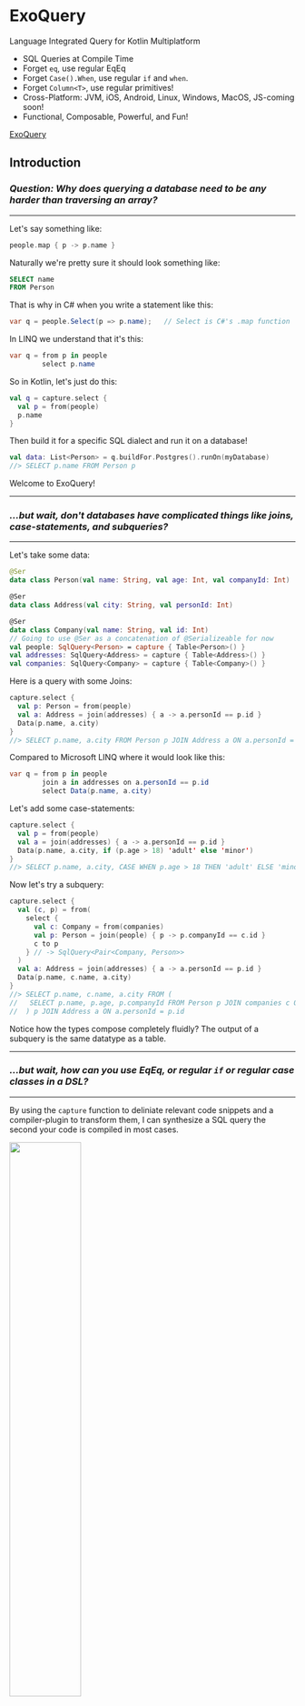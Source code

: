 # ExoQuery

Language Integrated Query for Kotlin Multiplatform

* SQL Queries at Compile Time
* Forget `eq`, use regular EqEq
* Forget `Case().When`, use regular `if` and `when`.
* Forget `Column<T>`, use regular primitives!
* Cross-Platform: JVM, iOS, Android, Linux, Windows, MacOS, JS-coming soon!
* Functional, Composable, Powerful, and Fun!

[ExoQuery](https://github.com/user-attachments/assets/c3089ca8-702c-406c-9e11-42fe0f38d074)

## Introduction

### *Question: Why does querying a database need to be any harder than traversing an array?*
---

Let's say something like:

```kotlin
people.map { p -> p.name }
```

Naturally we're pretty sure it should look something like:

```sql
SELECT name
FROM Person
```

That is why in C# when you write a statement like this:

```csharp
var q = people.Select(p => p.name);   // Select is C#'s .map function
```

In LINQ we understand that it's this:

```csharp
var q = from p in people
        select p.name
```

So in Kotlin, let's just do this:

```kotlin
val q = capture.select {
  val p = from(people)
  p.name
}
```

Then build it for a specific SQL dialect and run it on a database!

```kotlin
val data: List<Person> = q.buildFor.Postgres().runOn(myDatabase)
//> SELECT p.name FROM Person p
```

Welcome to ExoQuery!

---
### *...but wait, don't databases have complicated things like joins, case-statements, and subqueries?*
---

Let's take some data:

```kotlin
@Ser
data class Person(val name: String, val age: Int, val companyId: Int)

@Ser
data class Address(val city: String, val personId: Int)

@Ser
data class Company(val name: String, val id: Int)
// Going to use @Ser as a concatenation of @Serializeable for now
val people: SqlQuery<Person> = capture { Table<Person>() }
val addresses: SqlQuery<Address> = capture { Table<Address>() }
val companies: SqlQuery<Company> = capture { Table<Company>() }
```

Here is a query with some Joins:

```kotlin
capture.select {
  val p: Person = from(people)
  val a: Address = join(addresses) { a -> a.personId == p.id }
  Data(p.name, a.city)
}
//> SELECT p.name, a.city FROM Person p JOIN Address a ON a.personId = p.id
```

Compared to Microsoft LINQ where it would look like this:

```csharp
var q = from p in people
        join a in addresses on a.personId == p.id
        select Data(p.name, a.city)
```

Let's add some case-statements:

```kotlin
capture.select {
  val p = from(people)
  val a = join(addresses) { a -> a.personId == p.id }
  Data(p.name, a.city, if (p.age > 18) 'adult' else 'minor')
}
//> SELECT p.name, a.city, CASE WHEN p.age > 18 THEN 'adult' ELSE 'minor' END FROM Person p JOIN Address a ON a.personId = p.id
```

Now let's try a subquery:

```kotlin
capture.select {
  val (c, p) = from(
    select {
      val c: Company = from(companies)
      val p: Person = join(people) { p -> p.companyId == c.id }
      c to p
    } // -> SqlQuery<Pair<Company, Person>>
  )
  val a: Address = join(addresses) { a -> a.personId == p.id }
  Data(p.name, c.name, a.city)
}
//> SELECT p.name, c.name, a.city FROM (
//   SELECT p.name, p.age, p.companyId FROM Person p JOIN companies c ON c.id = p.companyId
//  ) p JOIN Address a ON a.personId = p.id
```

Notice how the types compose completely fluidly? The output of a subquery is the same datatype as a table.

---
### *...but wait, how can you use EqEq, or regular `if` or regular case classes in a DSL?*
---

By using the `capture` function to deliniate relevant code snippets and a compiler-plugin to
transform them, I can synthesize a SQL query the second your code is compiled in most cases.

<img src="https://github.com/user-attachments/assets/aafeaa92-ea35-4c43-a1fc-a532f66583b6" width=50% height=50%>

<br />
You can even see it in the build output in a file. Have a look at the `build/generated/exoquery` directory.

<br />
<img src="https://github.com/user-attachments/assets/fe00c574-ef03-4657-898b-afd37ef16e99" width=50% height=50%>

---
### *So I can just use normal Kotlin to write Queries?*
---

That's right! You can use regular Kotlin constructs that you know and love in order to write SQL code including:

- Elvis operators
  ```kotlin
  people.map { p ->
    p.name ?: "default"
  }
  //> SELECT CASE WHEN p.name IS NULL THEN 'default' ELSE p.name END FROM Person p
  ```
- Question marks and nullary .let statements
  ```kotlin
  people.map { p ->
      p.name?.let { free("mySuperSpecialUDF($it)").asPure<String>() } ?: "default"
  }
  //> SELECT CASE WHEN p.name IS NULL THEN 'default' ELSE mySuperSpecialUDF(p.name) END FROM Person p
  ```
- If and When
  ```kotlin
  people.map { p ->
    when {
      p.age >= 18 -> "adult"
      p.age < 18 && p.age > 10 -> "minor"
      else -> "child"
    } 
  }
  //>  SELECT CASE WHEN p.age >= 18 THEN 'adult' WHEN p.age < 18 AND p.age > 10 THEN 'minor' ELSE 'child' END AS value FROM Person p
  ```
- Simple arithmetic, simple functions on datatypes
  ```kotlin
  @CapturedFunction
  fun peRatioWeighted(stock: Stock, weight: Double): Double = catpure.expression {
    (stock.price / stock.earnings) * weight
  }
  capture {
    Table<Stock>().map { stock -> peRatioWeighted(stock, stock.marketCap/totalWeight) } 
  }
  //> SELECT (s.price / s.earnings) * s.marketCap / totalWeight FROM Stock s
  ```
- Pairs and Tuples
  ```kotlin
  val query: SqlQuery<Pair<String, String>> = capture {
    Table<Person>().map { p -> p.name to p.age }  
     // or Triple(p.name, p.age, p.companyId), or MyDataClass(p.name, p.age, p.companyId)
  }
  //> SELECT p.name, p.age FROM Person p
  ```
  You can use pairs and tuples with the whole row too! In fact, you can output any simple data-class.
  See below for examples.

---
### *What is this `capture` thing?*
---

The `capture` function is how ExoQuery knows what parts of your application code need to be captured 
inside of the ExoQuery compiler plugin so they can be transformed into SQL. This is how ExoQuery is able to
use regular Kotlin constructs like `if`, `when`, and `let` in the DSL. There are a few
different kinds of things that you can capture:

- A regular table-expression
  ```kotlin
  val people: SqlQuery<Person> = capture { Table<Person>() }
  //> SELECT x.name, x.age FROM Person x
  val joes: SqlQuery<Person> = capture { Table<Person>().where { p -> p.name == "Joe" } }
  //> SELECT p.name, p.age FROM Person p WHERE p.name = 'Joe'
  // (Notice how ExoQuery knows that 'p' should be the variable in this case?)
  ```
- A table-select function. This is a special syntax for doing joins, groupBy, and other complex expressions.
  ```kotlin
  val people: SqlQuery<Pair<Person, Address>> = capture.select {
    val p = from(people)
    val a = join(addresses) { a -> a.personId == p.id }
    p to a
  }
  //> SELECT p.id, p.name, p.age, a.personId, a.street, a.zip  FROM Person p JOIN Address a ON a.personId = p.id 
  ```
  (This is actually just a shortening of the `capture { select { ... } }` expression.)

- An arbitrary code snippet
  ```kotlin
  val nameIsJoe: SqlExpression<(Person) -> Boolean> = capture.expression {
    { p: Person -> p.name == "Joe" }
  }
  ```

  You can them use them with normal queries like this:
  ```kotlin
  // The .use function changes it from SqlExpression<(Person) -> Boolean> to just (Person) -> Boolean
  // you can only use it inside of a `capture` block. 
  capture { Table<Person>().filter { p -> nameIsJoe.use(p) } }
  ```

---
### *How do I use normal runtime data inside my SQL captures?*
---

For most data types use `param(...)`. For example:

```Kotlin
val runtimeName = "Joe"
val q = capture { Table<Person>().filter { p -> p.name == param(runtimeName) } }
q.buildFor.Postgres().runOn(myDatabase)
//> SELECT p.id, p.name, p.age FROM Person p WHERE p.name = ?
```

The ExoQuery infrastructure will know to inject the value of `runtimeName` into the `?`
placeholder in the prepared-statement of the database driver.

This will work for primitives, and KMP and Java date-types (i.e. from `java.time.*`)
ExoQuery uses kotlinx.serialization behind the scenes. In some cases you might
want to use `paramCtx` to create a contextual parameter (Kotlin
docs: [contextual-serialization](https://github.com/Kotlin/kotlinx.serialization/blob/master/docs/serializers.md#contextual-serialization))
or `paramCustom`
to sepecify a custom serializer (Kotlin
docs:  [custom-serializers](https://github.com/Kotlin/kotlinx.serialization/blob/master/docs/serializers.md#custom-serializers)).
See the [Parameters and Serialization](#parameters-and-serialization) section for more details.

# Getting Started

Add the following to your `build.gradle.kts`. First add the plugin and then one of the below
dependency blocks.

```kotlin
// First add the plugin:
plugins {
  id("io.exoquery.exoquery-plugin") version "2.1.0-1.3.1.PL"
  kotlin("plugin.serialization") version "2.1.20" // exoquery relies on this
}

// Then add a runner...
// For Java:
dependencies {
  implementation("io.exoquery:exoquery-runner-jdbc:1.3.1.PL-1.3.1")
  implementation("org.postgresql:postgresql:42.7.0") // Remember to include the right JDBC Driver
}

// For: IOS, OSX, Native Linux, and Mingw using Kotlin Multiplatform
dependencies {
  implementation("io.exoquery:exoquery-runner-native:1.3.1.PL-1.3.1")
  implementation("app.cash.sqldelight:native-driver:2.0.2")
}

// For Android:
dependencies {
  implementation("io.exoquery:exoquery-runner-android:1.3.1.PL-1.3.1")
  implementation("androidx.sqlite:sqlite-framework:2.4.0")
}
```
> *Why the funny verision numbers?* <br /> 
> ExoQuery's Compiler Plugin component has versions that look like this: `<KotlinVersion-ExoQueryPluginVersion.PL>`
> <br />
> The runners have a version that looks like this: `<ExoQueryPluginVersion.PL-ExoQueryRunnerVersion>`.
> <br />
> That way the only the plugin-version needs to be bumped whever a new version of Kotlin is released, not all of the runners too.

You can get started writing queries like this:

```kotlin
// Create a JVM DataSource the way you normally would
val ds: DataSource = ...
val controller = JdbcControllers.Postgres(ds)

// Create a query:
val query = capture {
  Table<Person>().filter { p -> p.name == "Joe" }
}

// Build it for the right dialect and execute:
val output = query.buildFor.Postgres().runOn(controller)
```

Have a look at code samples for starter projects here:

- Basic Java project - https://github.com/ExoQuery/exoquery-sample-jdbc
- Basic Linux Native project: TBD
- Android and OSX project: https://github.com/ExoQuery/exoquery-sample-kmp

# ExoQuery Features

ExoQuery has a plethora of features that allow you to write SQL queries, these are enumerated below. Instead
of using reflection to encode and decode data, ExoQuery builds on top of
the [Terpal-SQL](https://github.com/ExoQuery/terpal-sql)  database controller
in order to encode and decode Kotlin data classes in a fully cross-platform way. Although you do not need data classes
to be `@Serializeable` in order to build the actual queries, you do need it in order to run them.

## Composing Queries

ExoQuery compose allow you to perform functions on SqlQuery instances. These functions are not available outside of a
compose block becuase the compose block delimiates the boundary of the query. SqlQuery instances created by the
`Table<MyRow>` function representing simple table elements. Following functional-programming principles,
any transformation on any SqlQuery instance work, and work the same way.

### Map

This is also known as an SQL projection. It allows you to select a subset of the columns in a table.

```Kotlin
val q = capture {
  Table<Person>().map { p -> p.name }
}
q.buildFor.Postgres().runOn(myDatabase)
//> SELECT p.id, p.name FROM Person p
```

You can also use the `.map` funtion to perform simple aggreations on tables. For example:

```kotlin
val q = capture {
  Table<Person>().map { p -> Triple(min(p.age), max(p.age), avg(p.age)) }
}
q.buildFor.Postgres().runOn(myDatabase)
//> SELECT min(p.age), max(p.age), avg(p.age) FROM Person p
```

### Filter

This is also known as a SQL where clause. It allows you to filter the rows in a table.

```Kotlin
val q = capture {
  Table<Person>().filter { p -> p.name == "Joe" }
}
q.buildFor.Postgres().runOn(myDatabase)
//> SELECT p.id, p.name, p.age FROM Person p WHERE p.name = 'Joe'
```

You can also do `.where { name == "Joe" }` for a slightly more SQL-diomatic experience but this function is not as
powerful.

Also, if you are using a `capture.select` block, you can also use the `where` function to filter the rows:

```kotlin
val q = capture.select {
  val p = from(Table<Person>())
  where { p.name == "Joe" }
}
```

### Correlated Subqueries

You can use a combine filter and map functions to create correlated subqueries.
For example, let's say we want to find all the people over the average age:

```kotlin
val q = capture {
  Table<Person>().filter { p -> p.age > Table<Person>().map { it.age }.avg() }
}
//> SELECT p.id, p.name, p.age FROM Person p WHERE p.age > (SELECT avg(p1.age) FROM Person p1)
```

Recall that you could table the `.map` function with table aggregations. Let's say you want to get
not average but also use that together with another aggreagtor (e.g. the average minus the minimum).
Normally you could use an expression `avg(p.age) + min(p.age)` with a the `.map` function.

```kotlin
val customExpr: SqlQuery<Double> = capture.select { Table<Person>().map { p -> avg(p.age) + min(p.age) } }
```

If you want to use a statement like this inside of a correlated subquery, we can use the `.value()`
function inside of a capture block to convert a `SqlQuery<T>` into just `T`.

```kotlin
val q = capture {
  Table<Person>().filter { p -> p.age > Table<Person>().map { p -> avg(p.age) + min(p.age) }.value() }
}
q.buildFor.Postgres().runOn(myDatabase)
//> SELECT p.id, p.name, p.age FROM Person p WHERE p.age > (SELECT avg(p1.age) + min(p1.age) FROM Person p1)
```

### SortedBy

The kotlin collections `sortedBy` and `sortedByDescending` functions are also available on SqlQuery instances.

```kotlin
val q = capture {
  Table<Person>().sortedBy { p -> p.name }
}
//> SELECT p.id, p.name, p.age FROM Person p ORDER BY p.name

val q = capture {
  Table<Person>().sortedByDescending { p -> p.name }
}
//> SELECT p.id, p.name, p.age FROM Person p ORDER BY p.name DESC
```

When you want to do advanced sorting (e.g. different sorting for different columns) use a `select` block
and the sortBy function inside.

```kotlin
val q = capture.select {
  val p = from(Table<Person>())
  sortBy(p.name to Asc, p.age to Desc)
}
//> SELECT p.id, p.name, p.age FROM Person p ORDER BY p.name ASC, p.age DESC
```

### Joins

Use the `capture.select` to do as many joins as you need.

```kotlin
val q: SqlQuery<Pair<Person, Address>> =
  capture.select {
    val p = from(Table<Person>())
    val a = join(Table<Address>()) { a -> a.ownerId == p.id }
    p to a
  }
q.buildFor.Postgres().runOn(myDatabase)
//> SELECT p.id, p.name, p.age, a.ownerId, a.street, a.zip FROM Person p JOIN Address a ON a.personId = p.id
```

Let's add a left-join:

```kotlin
val q: SqlQuery<Pair<Person, Address?>> =
  capture.select {
    val p = from(Table<Person>())
    val a = join(Table<Address>()) { a -> a.ownerId == p.id }
    val f = joinLeft(Table<Furnitire>()) { f -> f.locatedAt == a.id }
    Triple(p, a, f)
  }
//> SELECT p.id, p.name, p.age, a.ownerId, a.street, a.zip, f.name, f.locatedAt FROM Person p 
//  LEFT JOIN Address a ON a.personId = p.id 
//  LEFT JOIN Furnitire f ON f.locatedAt = a.id
```

Notice that the `Address` table is now nullable. This is because the left-join can return null values.

What can go inside of the `capture.select` function is very carefully controlled by exoquery.
It needs to be one of the following:

- A `from` statement
- A `join` or `leftJoin` statement
- A `where` clause (see the [filter](#filter) section above for more details).
- A `sortBy` clause (see the [sortBy](#sortedby) section above for more details).
- A `groupBy` clause (see the [groupBy](#groupby) section below for more details).

You can use all of these features all together. For example:

```kotlin
val q: SqlQuery<Pair<Person, Address>> =
  capture.select {
    val p = from(Table<Person>())
    val a = join(Table<Address>()) { a -> a.ownerId == p.id }
    where { p.name == "Joe" }
    sortBy(p.name to Asc, p.age to Desc)
    groupBy(p.name)
    p to a
  }

q.buildFor.Postgres().runOn(myDatabase)
//> SELECT p.id, p.name, p.age, a.ownerId, a.street, a.city FROM Person p 
//  INNER JOIN Address a ON p.id = a.ownerId 
//  WHERE p.age > 18 GROUP BY p.age, a.street ORDER BY p.age ASC, a.street DESC
```

Also note that you can do implicit joins using the `capture.select` function if desired as well.
For example, the following query is perfectly reasonable:

```kotlin
val q = capture.select {
  val p = from(Table<Person>())
  val a = from(Table<Address>())
  val r = from(Table<Robot>())
  where {
    p.id == a.ownerId && p.id == r.ownerId && p.name == "Joe"
  }
  Triple(p, a, r)
}
//> SELECT p.id, p.name, p.age, a.ownerId, a.street, a.zip, r.ownerId, r.model FROM Person p, Address a, Robot r 
//  WHERE p.id = a.ownerId AND p.id = r.ownerId AND p.name = 'Joe'
```

### GroupBy

Use a `capture.select` function to do groupBy. You can use the `groupBy` function to group by multiple columns.

```kotlin
val q: SqlQuery<Pair<Person, Address>> =
  capture.select {
    val p = from(Table<Person>())
    val a = join(Table<Address>()) { a -> a.ownerId == p.id }
    groupBy(p.name, a.street)
    MyData(p.name, a.street, avg(p.age)) // Average age of all people named X on the same street
  }
//> SELECT p.name, a.street, avg(p.age) FROM Person p
```

## SQL Actions

ExoQuery has a simple DSL for performing SQL actions.

### Insert

```kotlin
val q =
  capture {
    insert<Person> { set(name to "Joe", age to 44, companyId to 123) }
  }
q.buildFor.Postgres().runOn(myDatabase)
//> INSERT INTO Person (name, age, companyId) VALUES ('Joe', 44, 123)
```

Typically you will use `param` to insert data from runtime values:

```kotlin
val nameVal = "Joe"
val ageVal = 44
val companyIdVal = 123
val q =
  capture {
    insert<Person> { set(name to param(nameVal), age to param(ageVal), companyId to param(companyIdVal)) }
  }
//> INSERT INTO Person (name, age, companyId) VALUES (?, ?, ?)
```

When this gets to cumbersome (and it will!) see how to insert a whole row.

#### Insert a Whole Row

You can insert and entire `person` object using `setParams`.

```kotlin
val person = Person("Joe", 44, 123)
val q =
  capture {
    insert<Person> { setParams(person) }
  }
//> INSERT INTO Person (name, age, companyId) VALUES (?, ?, ?)
```

#### Insert with Exclusions

Wait a second, don't database-model objects like `Person` typically have one or more primary keys key columns
that need to be excluded during the insert because the database generates them?

Here is how to do that:

```kotlin
val person = Person(id = 0, "Joe", 44, 123)

val q =
  capture {
    insert<Person> { setParams(person).excluding(id) } // you can add multiple exclusions here e.g. exlcuding(id, id1, id2, ...)
  }
//> INSERT INTO Person (name, age, companyId) VALUES (?, ?, ?)
```

#### Insert with Returning ID

What do we do if we need to know the row id of the row we just inserted?
The best way to do that is to use the `returning` function to add a `RETURNING` clause to the insert statement.

```kotlin
data class Person(val id: Int, val name: String, val age: Int, val companyId: Int)

val person = Person(id = 0, "Joe", 44, 123)
val q =
  capture {
    insert<Person> { setParams(person).excluding(id) }.returning { p -> p.id }
  }

q.buildFor.Postgres().runOn(myDatabase) // Also works with SQLite
//> INSERT INTO Person (name, age, companyId) VALUES (?, ?, ?) RETURNING id
q.buildFor.SqlServer().runOn(myDatabase)
//> INSERT INTO Person (name, age, companyId) OUTPUT INSERTED.id VALUES (?, ?, ?)
```

This will work for Postgres, SQLite, and SqlServer. For other databases use
`.returningKeys { id }` which will instruct the database-driver to return the
inserted row keys on a more low level. This function is more limited than what
`returning` can do, and it is prone to various database-driver quirks
so be sure to test it on your database appropriately.

The `returning` function is more flexible that `returningKeys` because it allows you to
return not only any column in the inserted row but also collect these columns into
a composite object of your choice. For example:

```kotlin
data class MyOutputData(val id: Int, val name: String)

val person = Person(id = 0, "Joe", 44, 123)

val q =
  capture {
    insert<Person> { setParams(person).excluding(id) }
      .returning { p -> MyOutputData(p.id, p.name + "-suffix") }
  }

val output: List<MyOutputData> = q.buildFor.Postgres().runOn(myDatabase)
//> INSERT INTO Person (name, age, companyId) VALUES (?, ?, ?) RETURNING id, name || '-suffix' AS name
```

#### Insert with OnConflict

You can use the `onConflict` function to specify what to do in case of a conflict. This is supported in Postgres, Sqlite, and MySQL.

Use `onConflictUpdate` to update rows when a conflict occurs. Use the `excluded` argument to refer to the row
that is being inserted. This will become `EXCLUDED` term in the generated SQL.
```kotlin
val person = Person(id = 0, "Joe", 44, 123)
val q =
  capture {
    insert<Person> { setParams(person) }
      onConflictUpdate(id) { excluded -> set(name to excluded.name) }
  }
// Postgres and SQLite:
// INSERT INTO Person (name, age, companyId) VALUES (?, ?, ?) ON CONFLICT (id) DO UPDATE SET name = EXCLUDED.name
// MySQL
// INSERT INTO Person (name, age, companyId) VALUES (?, ?, ?) AS x ON DUPLICATE KEY UPDATE name = x.name
```

The `onConflictUpdate` supports complex expressions as well. For example:

```kotlin
val person = Person(id = 0, "Joe", 44, 123)
val q =
  capture {
    insert<Person> { setParams(person) }
    onConflictUpdate(id) { excluded -> set(name to name + "-" + excluded.name) }
  }
// Postgres and SQLite:
// INSERT INTO Person AS x (name, age, companyId) VALUES (?, ?, ?) ON CONFLICT (id) DO UPDATE SET name = x.name || '-' || EXCLUDED.name
// MySQL
// INSERT INTO Person (name, age, companyId) VALUES (?, ?, ?) AS x ON DUPLICATE KEY UPDATE name = Person.name || '-' || x.name
```
(Note that quite ironically, the table alias `x` is understood by Postgres and Sqlite to be the *previous value*, it understood by MySQL as the *incoming value*.)

Use `onConflictIgnore` to ignore the insert if a conflict occurs. This is also supported in Postgres, Sqlite, and MySQL.

```kotlin
val person = Person(id = 0, "Joe", 44, 123)
val q =
  capture {
    insert<Person> { setParams(person) }
    onConflictIgnore(id)
  }
// Postgres and SQLite:
// INSERT INTO Person (name, age, companyId) VALUES (?, ?, ?) ON CONFLICT (id) DO NOTHING
// MySQL:
// INSERT IGNORE INTO Person (name, age, companyId) VALUES (?, ?, ?)
```

### Update

The update statement is similar to the insert statement. You can use the `set` function to set the values of the
columns you want to update, and typically you will use `param` to set SQL placeholders for runtime values.
Use a `.where` clause to filter your update query.

```kotlin
val joeName = "Joe"
val joeAge = 44
val joeId = 123

val q =
  capture {
    update<Person> {
      set(name to param(joeName), age to param(joeAge))
        .where { id == param(joeId) }
    }
  }
q.buildFor.Postgres().runOn(myDatabase)
// > UPDATE Person SET name = ?, age = ?, companyId = ? WHERE id = 1
```

Similar to INSERT, you can use `setParams` to set columns from the entire `person` object.
Combine this with `excluding` to exclude the primary key column from the update statement and
use the `where` clause to filter your update query.

```kotlin
val person = Person(id = 1, "Joe", 44, 123)
val q =
  capture {
    update<Person> { setParams(person).excluding(id) }
      .where { id == param(joeId) }
  }
q.buildFor.Postgres().runOn(myDatabase)
//> UPDATE Person SET name = ?, age = ?, companyId = ? WHERE id = 1
```

You can also use a `returning` clause to return the updated row if your database supports it.

```kotlin
val person = Person(id = 1, "Joe", 44, 123)

val q =
  capture {
    update<Person> { setParams(person).excluding(id) }
      .where { id == param(joeId) }
      .returning { p -> p.id }
  }

q.buildFor.Postgres().runOn(myDatabase) // Also works with SQLite
//> UPDATE Person SET name = ?, age = ?, companyId = ? WHERE id = ? RETURNING id
q.buildFor.SqlServer().runOn(myDatabase)
//> UPDATE Person SET name = ?, age = ?, companyId = ? OUTPUT INSERTED.id WHERE id = ?
```

### Delete

Delete works exactly the same as insert and updated but there is no `set` clause
since no values are being set.

```kotlin
val joeId = 123
val q =
  capture {
    delete<Person>.where { id == param(joeId) }
  }
q.buildFor.Postgres().runOn(myDatabase)
//> DELETE FROM Person WHERE id = ?
```

The Delete DSL also supports `returning` clauses:

```kotlin
val joeId = 123
val q =
  capture {
    delete<Person>
      .where { id == param(joeId) }
      .returning { p -> p.id }
  }
q.buildFor.Postgres().runOn(myDatabase) // Also works with SQLite
//> DELETE FROM Person WHERE id = ? RETURNING id
q.buildFor.SqlServer().runOn(myDatabase)
//> DELETE FROM Person OUTPUT DELETED.id WHERE id = ?
```

### Batch Actions

Batch queries are supported (only JDBC for now) for insert, update, and delete actions as well as all of the
features they support (e.g. returning, excluding, etc.).

```kotlin
val people = listOf(
  Person(id = 0, name = "Joe", age = 33, companyId = 123),
  Person(id = 0, name = "Jim", age = 44, companyId = 456),
  Person(id = 0, name = "Jack", age = 55, companyId = 789)
)
val q =
  capture { p ->
    capture.batch(people) { p ->
      insert<Person> {
        set(
          name to param(p.name),
          age to param(p.age),
          companyId to (p.companyId)
        )
      }
    }
  }

q.buildFor.Postgres().runOn(myDatabase)
//> INSERT INTO Person (name, age, companyId) VALUES (?, ?, ?)
```

This will tell the JDBC driver to use a PreparedStatement with `.addBatch()` and `executeBatch()` between which every
insert will be executed. Batch queries for update and delete work the same way.

## Column and Table Naming

If you need your table or columns to be named differently that than the data-class name or it's fields
you can use the kotlinx.serialization `SerialName("...")` annotation:

```kotlin
@SerialName("corp_customer")
data class CorpCustomer {
  val name: String

  @SerialName("num_orders")
  val numOrders: Int

  @SerialName("created_at")
  val createdAt: Int
}

val q = capture { Table<CorpCustomer>() }
q.buildFor.Postgres().runOn(myDatabase)
//> 
```

If you do not want to use this annotation for somemthing else (e.g. JSON field names) you can also
use `@ExoEntity` and `@ExoField` to do the same thing.

```kotlin
@ExoEntity("corp_customer")
data class CorpCustomer {
  val name: String

  @ExoField("num_orders")
  val numOrders: Int

  @ExoField("created_at")
  val createdAt: Int
}

val q = capture { Table<CorpCustomer>() }
q.buildFor.Postgres().runOn(myDatabase)
//> SELECT x.name, x.num_orders, x.created_at FROM corp_customer x
```

### Captured Functions

Captured functions allow you to use kotlin functions inside of blocks. Writing a captured function is as simple as
adding
the `@CapturedFunction` annotation to a function that returns a `SqlQuery<T>` or `SqlExpression<T>` instance.
Recall that in the introduction we saw a captured function that calculated the P/E ratio of a stock:

```kotlin
  @CapturedFunction
fun peRatioWeighted(stock: Stock, weight: Double): Double = catpure.expression {
    (stock.price / stock.earnings) * weight
  }
```

Once this function is defined you can use it inside a `capture` block like this:

```kotlin
capture {
  Table<Stock>().map { stock -> peRatioWeighted(stock, stock.marketCap / totalWeight) }
}
```

Note that captured functions can call other captured functions, for example:

```kotlin
@CapturedFunction
fun peRationSimple(stock: Stock): Double = catpure.expression {
    stock.price / stock.earnings
  }

@CapturedFunction
fun peRatioWeighted(stock: Stock, weight: Double): Double = catpure.expression {
  peRationSimple(stock) * weight
}
capture {
  Table<Stock>().map { stock -> peRatioWeighted(stock, stock.marketCap / totalWeight) }
}
```

Also note that captured functions can make use of the context-receiver position. For example, let's make the
`marketCap` field into a function:

```kotlin
@CapturedFunction
fun Stock.marketCap() = capture.expression {
    price * sharesOutstanding
  }
val q = capture {
  val totalWeight = Table<Stock>().map { it.marketCap().use }.sum() // A local variable used in the query!
  Table<Stock>().map { stock -> peRatioWeighted(stock, stock.marketCap().use / totalWeight) }
}
println(q.buildFor.Postgres().value)
// SELECT (stock.price / stock.earnings) * ((this.price * this.sharesOutstanding) / (SELECT sum(this.price * this.sharesOutstanding) FROM Stock it)) AS value FROM Stock stock
```

Since captured-functions guarantee that the code inside of them leads to a compile-time generated query they cannot
be used arbitrarily. They can only contain a single `capture`, `capture.select`, or `capture.expression` block.
They cannot have any other kind of control logic (e.g. `if`, `when`, `for`, etc.) inside of them. If you want
a more flexible mechanism for writing queries see the [dynamic queries](#dynamic-queries) section below.

### Polymorphic Query Abstraction

Continuing from the section on [captured-functions](#captured-functions) above, captured functions can use generics and
polymorphism in order to create highly abstractable query components.
For example:

```kotlin
interface Locateable {
  val locationId: Int
}
data class Person(val name: String, val age: Int, locationId: Int)
data class Robot(val model: String, val createdOn: LocalDate, val locationId: Int)
data class Address(val id: Int, val street: String, val zip: String)

// Now let's create a captured function that can be used with any Locateable object:
@CapturedFunction
fun <L : Locateable> joinLocation(locateable: SqlQuery<L>): SqlQuery<Pair<L, Address>> =
  capture.select {
    val l = from(locateable)
    val a = join(addresses) { a -> a.id == l.locationId }
    l to a
  }
```

Now I can use this function with the Person table

```kotlin
val people: SqlQuery<Pair<Person, Address>> = capture {
  joinLocation(Table<Person>().filter { p -> p.name == "Joe" })
}
people.buildFor.Postgres().runOn(myDatabase)
//> SELECT p.name, p.age, p.locationId, a.id, a.street, a.zip FROM Person p JOIN Address a ON a.id = p.locationId WHERE p.name = 'Joe'
```

As well as the Robot table:

```kotlin
val robots: SqlQuery<Pair<Robot, Address>> = capture {
  joinLocation(Table<Robot>().filter { r -> r.model == "R2D2" })
}
//> SELECT r.model, r.createdOn, r.locationId, a.id, a.street, a.zip FROM Robot r JOIN Address a ON a.id = r.locationId WHERE r.model = 'R2D2'
```

You can then continue to compose the output of this function to get more and more powerful queries!

### Local Variables

Captured functions can also be used to define local variables inside of a `capture` block. In the introduction we saw
a query that looked like this:

```kotlin
capture {
  Table<Stock>().map { stock -> peRatioWeighted(stock, stock.marketCap / totalWeight) }
}
```

Note how I intentionally left the `totalWeight` variable undefined. Let's try to define it as a local varaible:

```kotlin
val q =
  capture {
    val totalWeight = Table<Stock>().map { it.marketCap().use }.sum()
    Table<Stock>().map { stock -> peRatioWeighted(stock, stock.marketCap / totalWeight) }
  }
q.buildFor.Postgres().runOn(myDatabase)
//> SELECT (stock.price / stock.earnings) * ((this.price * this.sharesOutstanding) / (SELECT sum(this.price * this.sharesOutstanding) FROM Stock it)) AS value FROM Stock stock
```

## Transactions

ExoQuery supports transactions! Once a query or action is built e.g. once you do `.buildFor.Postgres()` you will get
one of three possbile things:

1. A `SqlCompiledQuery` object. This is a query that can be executed on the database.
2. A `SqlCompiledAction` object. This is an action that can be executed on the database.
3. A `SqlCompiledBatchAction` object This is a SQL batch action, typically it is not supported for transactions.

Once you have imported a ExoQuery runner project (e.g. exoquery-runner-jdbc) and created a DatabaseController
(e.g. `JdbcControllers.Postgres`), you can run the query or action:

```kotlin
val ds: DataSource = ...
val controller = JdbcControllers.Postgres(ds)

val getJoes = capture {
  Table<Person>().filter { p -> p.name == "Joe" }
}.buildFor.Postgres()

fun setJoesToJims(ids: List<String>) = capture {
  update<Person> { set(name to "Jim").where { p -> p.id in params(ids) } }
}.buildFor.Postgres()

controller.transaction {
  val allJoes = getJoes.runOn(controller)
  // Execute some runtime logic to filter the people we want to update i.e. `shouldActuallyBeUpdated`
  val someJoes = allJoes.filter { p -> shouldActuallyBeUpdated(p) }
  setJoesToJims(someJoes).runOn(controller)
}
```

## Free Blocks

### Calling UDFs

In situations where you need to use a SQL UDF that is available directly on the database, or when you need
to use custom SQL syntax that is not supported by ExoQuery, you can use a free block.

```kotlin
val q = capture {
  Table<Person>().filter { p -> free("mySpecialDatabaseUDF(${p.name})") == "Joe" }
}
//> SELECT p.id, p.name, p.age FROM Person p WHERE mySpecialDatabaseUDF(p.name) = 'Joe'
```

You can pass param-calls into the free-block as well.

```kotlin
val myRuntimeVar = ...
val q = capture {
  Table<Person>().filter { p -> p.name == free("mySpecialDatabaseUDF(${param(myRuntimeVar)})") }
}
//> SELECT p.id, p.name, p.age FROM Person p WHERE p.name = mySpecialDatabaseUDF(?)
```

### Enriching Queries

Free blocks are also useful for adding information before/after an entire query. For example:

```kotlin
val q = capture {
  free("${Table<Person>().filter { p -> p.name == "Joe" }} FOR UPDATE").asPure<SqlQuery<Person>>()
}
//> SELECT p.id, p.name, p.age FROM Person p WHERE p.name = 'Joe' FOR UPDATE
```

This is technique is quite powerful when combined with captured-functions to abstract out logic:

```kotlin
@CapturedFunction
fun <T : Person> forUpdate(v: SqlQuery<T>) = capture {
    free("${v} FOR UPDATE").asPure<SqlQuery<T>>()
  }

val q = capture {
  forUpdate(Table<Person>().filter { p -> p.age > 21 })
}
//> (SELECT p.id, p.name, p.age FROM Person p WHERE p.age > 21) FOR UPDATE
```

### Enriching Actions

Free blocks can even be used with Action (i.e. insert, update, delete) statements:

```kotlin
val q = capture {
  insert<Person> { setParams(Person(1, "Joe", "Bloggs", 111)) }
}
val qq = capture {
  free("SET IDENTITY_INSERT Person ON ${q} SET IDENTITY_INSERT Person OFF").asPure<SqlAction<Person, Long>>()
}
qq.build<SqlServerDialect>().runOn(ctx)
//> SET IDENTITY_INSERT Person ON  INSERT INTO Person (id, name, age, companyId) VALUES (?, ?, ?, ?) SET IDENTITY_INSERT Person OFF
```

## Parameters and Serialization

ExoQuery builds on top of kotlinx.serialization in order to encode/decode information into SQL prepared-statements and
result-sets.
The param function `param` is used to bring runtime data into `capture` functions which are processed at compile-time.
It does this in an SQL-injection-proof fashion by using parameterized queries on the driver-level.

```kotlin
val runtimeName = "Joe"
val q = capture { Table<Person>().filter { p -> p.name == param(runtimeName) } }
q.buildFor.Postgres().runOn(myDatabase)
//> SELECT p.id, p.name, p.age FROM Person p WHERE p.name = ?
```

### param

The following data-types can be used with `param`

- Primitives: String, Int, Long, Short, Byte, Float, Double, Boolean
- Time Types: `java.util.Date`, LocalDate, LocalTime, LocalDateTime, ZonedDateTime, Instant, OffsetTime, OffsetDateTime
- Kotlin Multiplatform Time Types: `kotlinx.datetime.LocalDate`, `kotlinx.datetime.LocalTime`,
  `kotlinx.datetime.LocalDateTime`, `kotlinx.datetime.Instant`
- SQL Time Types: `java.sql.Date`, `java.sql.Timestamp`, `java.sql.Time`
- Other: BigDecimal, ByteArray
- Note that in all the time-types Nano-second granularity is not supported. It will be rounded to the nearest
  millisecond.

Note that for Kotlin native things like `java.sql.Date` and `java.sql.Time` do not exist. Kotlin Multiplatform uses
`kotlinx.datetime` objects instead.
> If you've used [Terpal-SQL](https://github.com/ExoQuery/terpal-sql) you'll notice these are the same as the
> Wrapped-Types that it supports.
> This is because Terpal-SQL and ExoQuery use the same underlying Database Controllers.

### params

If you want to do in-set SQL checks with runtime collections, use the `params` function:

```kotlin
val runtimeNames = listOf("Joe", "Jim", "Jack")
val q = capture { Table<Person>().filter { p -> p.name in params(runtimeNames) } }
q.buildFor.Postgres().runOn(myDatabase)
//> SELECT p.id, p.name, p.age FROM Person p WHERE p.name IN (?, ?, ?)
```

Internally this is handled almost the same way as `param`. It finds an appropriate kotlinx.serialization
Serializer and uses it to encode the collection into a SQL prepared-statement.

(Note are also `paramsCustom` and `paramsCtx` functions that are analogous to `paramCustom` and `paramCtx` described
below.)

### paramCustom

If you want to use a custom serializer for a specific type, you can use the `paramCustom` function.
This is frequently useful when you want to map structured-data to a primitive type:

```kotlin
// Define a serializer for the custom type
object EmailSerializer : KSerializer<Email> {
  override val descriptor: SerialDescriptor = PrimitiveSerialDescriptor("Email", PrimitiveKind.STRING)
  override fun serialize(encoder: Encoder, value: Email) = encoder.encodeString(value.value)
  override fun deserialize(decoder: Decoder) = Email(decoder.decodeString())
}

val email: Email = Email.safeEncode("joe@joesplace.com")
val q = capture {
  Table<User>().filter { p -> p.email == paramCustom(email, EmailSerializer) }
}
```

If you're wondering what the User class looks like, remember that using Kotlin serialization,
this kind of data most likely uses
a [property-based-serialization](https://github.com/Kotlin/kotlinx.serialization/blob/master/docs/serializers.md#specifying-a-serializer-on-a-property)
annotation!

```kotlin
@Serializable
data class User(
  val id: Int,
  val name: String,
  @Serializable(with = EmailSerializer::class)
  val email: Email
)
```

You can essentially think of `paramCustom` as way to bring custom-serialized entities into a capture block. The way they
are set up
on the data-class coming out of the Query can be
a [property-based](https://github.com/Kotlin/kotlinx.serialization/blob/master/docs/serializers.md#specifying-a-serializer-on-a-property)
serializer,
a [particular-type](https://github.com/Kotlin/kotlinx.serialization/blob/master/docs/serializers.md#specifying-a-serializer-for-a-particular-type)
serializer,
a [file-specified](https://github.com/Kotlin/kotlinx.serialization/blob/master/docs/serializers.md#specifying-a-serializer-for-a-particular-type)
serializer,
or even
a [typealias-serializer](https://github.com/Kotlin/kotlinx.serialization/blob/master/docs/serializers.md#specifying-a-serializer-for-a-particular-type)
serializer.
When you want to any of thse kinds of things brought in as `param` into a `capture` block, use `paramCustom` to do that.

### paramCtx

The `paramCtx` function allows you to
use [contextual-serialization](https://github.com/Kotlin/kotlinx.serialization/blob/master/docs/serializers.md#contextual-serialization)
for a specific type. Essentially this is like telling ExoQuery, and kotlinx.serialization "don't worry about not having
a serializer here... I got this."
This means that you eventually need to provide a low-level Database-Driver encoder/decoder pair into Database-Controller
that you are going to use.

Let's say for example that you have a highly customized encoded type that can only be processed correctly at a low
level.

```kotlin
data class ByteContent(val bytes: InputStream) {
  companion object {
    fun bytesFrom(input: InputStream) = ByteContent(ByteArrayInputStream(input.readAllBytes()))
  }
}
```

Then when creating the Database-Controller, provide a low-level encoder/decoder pair:

```kotlin
val myDatabase = object : JdbcControllers.Postgres(postgres.postgresDatabase) {
  override val additionalDecoders =
    super.additionalDecoders + JdbcDecoderAny.fromFunction { ctx, i -> ByteContent(ctx.row.getBinaryStream(i)) }
  override val additionalEncoders =
    super.additionalEncoders + JdbcEncoderAny.fromFunction(Types.BLOB) { ctx, v: ByteContent, i ->
      ctx.stmt.setBinaryStream(
        i,
        v.bytes
      )
    }
}
```

Then you can execute queries using `ByteContent` instances like this:

```kotlin
val bc: ByteContent = ByteContent.bytesFrom(File("myfile.txt").inputStream())
val q = capture {
  Table<MyBlobTable>().filter { b -> b.content == paramCtx(bc) }
}
q.buildFor.Postgres().runOn(myDatabase)
```

If you are wondering how what `MyBlobTable` looks like, it is a simple data-class with a `ByteContent` field
that specifies a contextual-serializer. This is in fact *required* so that you can get instances of `MyBlobTable`
out of the database.

```kotlin
@Serializable
data class Image(val id: Int, @Contextual val content: ByteContent)
```

Without this `q.buildFor.Postgres()` will work but `.runOn(myDatabase)` will not.

> Note that this section is largely taken
> from [Custom Primitives](https://github.com/ExoQuery/terpal-sql?tab=readme-ov-file#custom-primitives)
> in the Terpal-SQL Database Controller documentation which also points to a code-sample for
>
a [Contextual Column Clob](https://github.com/ExoQuery/terpal-sql/blob/main/terpal-sql-jdbc/src/test/kotlin/io/exoquery/sql/examples/ContextualColumnCustom.kt).
> If you are having any difficulty getting the above example to work with the Database-Controller, have a look at the
> link above.

### Playing well with other Kotlinx Formats

When using ExoQuery with kotlinx-serialization with other formats such as JSON in real-world situations, you may
frequently need either different encodings or even entirely different schemas for the same data. For example, you may
want to encode a `LocalDate` using the SQL `DATE` type, but when sending the data to a REST API you may want to encode
the same `LocalDate` as a `String` in ISO-8601 format (i.e. using DateTimeFormatter.ISO_LOCAL_DATE).

There are several ways to do this in Kotlinx-serialization, I will discuss two of them.

#### Using a Contextual Serializer

The simplest way to have a different encoding for the same data in different contexts is to use a contextual serializer.

```kotlin
@Serializable
data class Customer(val id: Int, val firstName: String, val lastName: String, @Contextual val createdAt: LocalDate)

// Database Schema:
// CREATE TABLE customers (id INT, first_name TEXT, last_name TEXT, created_at DATE)

// This Serializer encodes the LocalDate as a String in ISO-8601 format and it will only be used for JSON encoding.
object DateAsIsoSerializer : KSerializer<LocalDate> {
  override val descriptor = PrimitiveSerialDescriptor("LocalDate", PrimitiveKind.STRING)
  override fun serialize(encoder: Encoder, value: LocalDate) =
    encoder.encodeString(value.format(DateTimeFormatter.ISO_LOCAL_DATE))
  override fun deserialize(decoder: Decoder): LocalDate =
    LocalDate.parse(decoder.decodeString(), DateTimeFormatter.ISO_LOCAL_DATE)
}

// When working with the database, the LocalDate will be encoded as a SQL DATE type. The Terpal Driver knows
// will behave this way by default when a field is marked as @Contextual.
val ctx = JdbcController.Postgres.fromConfig("mydb")
val c = Customer(1, "Alice", "Smith", LocalDate.of(2021, 1, 1))
val q = capture {
  insert<Customer> {
    set(
      firstName to param(c.firstName),
      lastName to param(c.lastName),
      createdAt to paramCtx(c.createdAt)
    )
  }
}
q.buildFor.Postgres().runOn(ctx)
//> INSERT INTO customers (first_name, last_name, created_at) VALUES (?, ?, ?)

// Then later when encoding the data as JSON, the make sure to specify the DateAsIsoSerializer in the serializers-module.
val json = Json {
  serializersModule = SerializersModule {
    contextual(LocalDate::class, DateAsIsoSerializer)
  }
}
val jsonCustomer = json.encodeToString(Customer.serializer(), customer)
println(jsonCustomer)
//> {"id":1,"firstName":"Alice","lastName":"Smith","createdAt":"2021-01-01"}
```

The Terpal-SQL repository has a useful code sample relevant to this use-case.
See
the [Playing Well using Different Encoders](terpal-sql-jdbc/src/test/kotlin/io/exoquery/sql/examples/PlayingWell_DifferentEncoders.kt)
example for more details.

#### Using Row-Surrogate Encoder

When the changes in encoding between the Database and JSON are more complex, you may want to use a row-surrogate
encoder.

A row-surrogate encoder will take a data-class and copy it into another data-class (i.e. the surrogate data-class) whose
schema is appropriate
for the target format. The surrogate data-class needs to also be serializable and know how to create itself from the
original data-class.

```kotlin
// Create the "original" data class
@Serializable
data class Customer(
  val id: Int,
  val firstName: String,
  val lastName: String,
  @Serializable(with = DateAsIsoSerializer::class) val createdAt: LocalDate
)

// Create the "surrogate" data class
@Serializable
data class CustomerSurrogate(
  val id: Int,
  val firstName: String,
  val lastName: String,
  @Contextual val createdAt: LocalDate
) {
  fun toCustomer() = Customer(id, firstName, lastName, createdAt)

  companion object {
    fun fromCustomer(customer: Customer): CustomerSurrogate {
      return CustomerSurrogate(customer.id, customer.firstName, customer.lastName, customer.createdAt)
    }
  }
}
```

Then create a surrogate serializer which uses the surrogate data-class to encode the original data-class.

```kotlin
object CustomerSurrogateSerializer : KSerializer<Customer> {
  override val descriptor = CustomerSurrogate.serializer().descriptor
  override fun serialize(encoder: Encoder, value: Customer) =
    encoder.encodeSerializableValue(CustomerSurrogate.serializer(), CustomerSurrogate.fromCustomer(value))
  override fun deserialize(decoder: Decoder): Customer =
    decoder.decodeSerializableValue(CustomerSurrogate.serializer()).toCustomer()
}
```

Then use the surrogate serializer when reading data from the database.

```kotlin
// You can then use the surrogate class when reading/writing information from the database:
val customers = capture {
  Table<Customer>().filter { c -> c.firstName == "Joe" }
}.buildFor.Postgres().runOn(ctx, CustomerSurrogateSerializer)
//> SELECT c.id, c.firstName, c.lastName, c.createdAt FROM customers c WHERE c.firstName = 'Joe'

// ...and use the regular data-class/serializer when encoding/decoding to JSON
println(Json.encodeToString(ListSerializer(Customer.serializer()), customers))
//> [{"id":1,"firstName":"Alice","lastName":"Smith","createdAt":"2021-01-01"}]
```

The Terpal-SQL repository has a useful code sample relevant to this use-case.
See
the [Playing Well using Row-Surrogate Encoder](terpal-sql-jdbc/src/test/kotlin/io/exoquery/sql/examples/PlayingWell_RowSurrogate.kt)
section for more details.

## Dynamic Queries

There are certain situations where ExoQuery cannot generate a query at compile-time. Most notably this happens when
runtime values are used to choose a particular instance of SqlQuery or SqlExpression to be used. For example:

```kotlin
val someFlag: Boolean = someRuntimeLogic()
val q = capture {
  if (someFlag) {
    Table<Person>().filter { p -> p.name == "Joe" }
  } else {
    Table<Person>().filter { p -> p.name == "Jim" }
  }
}
```

ExoQuery does not know the value of `someFlag` at compile-time and therefore cannot generate a query at that point. This
means
that ExoQuery needs to run the query at runtime as the `capture` block is executed. This is called a dynamic query.
Dynamic queries are extremely flexible and ExoQuery is very good at handling them however there are a few caveats:

* Dynamic queries require the ExoQuery Query-Compiler to run with your runtime-code. Specifically, wherever you call
  the `.buildFor.SomeDatabase()` function.
* It can be problematic to call this code from performance-critical areas
  because their cost can be in the order of milliseconds (whereas non-dynamic queries have zero runtime cost since
  they are created inside the compiler). Be sure to test out how much time your dynamic-queries are taking
  if you have any concerns.
  Kotlin's [measureTime](https://kotlinlang.org/docs/time-measurement.html#measure-code-execution-time)
  function is useful for this so long as you run it 5-10 times to let JIT do its work.
* You will not see dynamic-queries in the SQL log output because they are not
  generated until runtime, although you will see a message that the query is dynamic.

Dynamic queries effectively allow you pass around `SqlQuery<T>` and `SqlExpression<T>` objects without any
restrictions or limitations. For example:

```kotlin
@CapturedDynamic
fun filteredIds(robotsAllowed: Boolean, value: SqlExpression<String>) =
  if (robotsAllowed)
    capture {
      Table<Person>().filter { p -> p.name == value }.map { p -> p.id }
      union
      Table<Robot>().filter { r -> r.model == value }.map { r -> r.id }
    }
  else
    capture { Table<Person>().filter { p -> p.name == value }.map { r -> r.id } }

val q = capture {
  Table<Tenants>().filter { c -> filteredIds(true, capture.expression { c.signatureName }) }
}
//> SELECT c.signatureName, c.rentalCode, c.moveInDate FROM Tenants c WHERE c.signatureName IN (SELECT p.id FROM Person p WHERE p.name = ? UNION SELECT r.id FROM Robot r WHERE r.model = ?)
```

Note several things:

* The `@CapturedFunction` annotation is used to mark the function as a dynamic function, otherwise
  a parsing error along the lines of:
  ```
  Could not understand the SqlExpression (from the scaffold-call) that you are attempting to call `.use` on...
  ------------ Source ------------
  filteredIds(true, capture.expression { c.signatureName })
  ```
  or possibly:
  ```
  It looks like you are attempting to call the external function `joinedClauses` in a captured block
  ```
  will occur. This is because ExoQuery tries to be extra careful about controlling what goes inside
  a capture block, otherwise "Backend Lowering Exceptions" can occur which are notoriously hard to debug.
* Captured functions will typically have one or two runtime flags and the other parameters
  going in should be `SqlQuery<T>` or `SqlExpression<T>` objects. If you do not need to pass around
  `SqlQuery<T>` or `SqlExpression<T>` objects like this, you probably do not need captured-dynamics at all
  and instead should use compile-time [captured functions](#captured-functions).
* Notice how above I used `capture.expression { c.signatureName }` nested inside another `capture` block.
  This is required because `c.signatureName` is merely a `String`, not a `SqlExpression<String>` type.
  More importantly, it is a compile-time *symbolic* value (i.e. literally the expression `"c.signatureName"`)
  that relies on the `c` variable, defined inside the parent capture block.
  It is essential to understand that this `c` variable is not actually a real variable that exists "out there"
  in the runtime scope of accessible variables. Unless we re-wrap it, it is forced to remain
  inside the outer `capture` block in which it was defined.**

> ** NOTE: This kind of logic is not arbitrary or magical. It is deeply rooted in the principle
> of [Phase Consistency](https://gist.github.com/odersky/f91362f6d9c58cc1db53f3f443311140#the-phase-consistency-law)
> that is well understood in the academic literature of compiler metaprogramming theory. Don't bother learning
> any of these things, you don't need to know them in order to use ExoQuery effectively. Only be aware of the fact
> ExoQuery is fundamentally lawful behind the scenes.

Another advantage of dynamic queries is that you can use them to create query-fragments inside of collections.
For example, the following code takes a list of possible names and creates a
`person.name == x || person.name == y || ...`
set of clauses from the list.

```kotlin
val possibleNames = listOf("Joe", "Jack")

@CapturedDynamic
fun joinedClauses(p: SqlExpression<Person>) =
  possibleNames.map { n -> capture.expression { p.use.name == param(n) } }
    .reduce { a, b -> capture.expression { a.use || b.use } }

val filteredPeople = capture {
  Table<Person>().filter { p -> joinedClauses(capture.expression { p }).use }
}

filteredPeople.buildFor.Postgres()
//> SELECT p.id, p.name, p.age FROM Person p WHERE p.name = ? OR p.name = ?
```

Again, notice how I wrapped `p` into `capture.expression { p }` to make it a `SqlExpression<Person>` type.
What is being passed from `filteredPeople` to `joinedClauses` is literally the *symbolic* expression `p`.

## Nested Datatypes

TBD

# In the Nuts and Bolts

> WARNING: This section is not for the faint of heart. It is a deep-dive into the more obscure parts of ExoQuery,
> and is not necessary to understand in order to use ExoQuery effectively. Please proceed with caution.

ExoQuery is based on my learnings from the [Quill](https://github.com/zio/zio-quill) Language Integrated Query library
that I have maintained for the better part of a decade. It incorporates fundamental ideas from Functional Programming,
Metaprogramming, and Category Theory in a non-invasive way. It was inspired by a series of precedents.

* Flavio Brasil's Seminal Library [Monadless](https://github.com/monadless/monadless) and my successor to
  it [ZIO Direct](https://github.com/zio/zio-direct)
* Philip Wadler's
  talk ["A practical theory of language-integrated query"](http://www.infoq.com/presentations/theory-language-integrated-query)
* Philip Wadler's
  paper [Everything old is new again: Quoted Domain Specific Languages](http://homepages.inf.ed.ac.uk/wadler/papers/qdsl/qdsl.pdf)
* [The Flatter, the Better](http://db.inf.uni-tuebingen.de/staticfiles/publications/the-flatter-the-better.pdf)

One important thing to understand about ExoQuery from a theoretical standpoint is that it is fundamentally monadic,
just like Microsoft LINQ. The construct `capture.select` bundles the sequence of linear variable assignments until a
nesting of flatMaps is created. This is based on the novel approach of Monadless.

Take for example this query:

```kotlin
val q = capture.select {
  val p = from(Table<Person>())
  val a = join(Table<Address>()) { a -> p.id == a.ownerId }
  val r = join(Table<Robot>()) { r -> p.id == r.ownerId }
  Triple(p, a, r)
}
println(q.normalizeSelects().xr.show())

// Will yield:
Table(Person).flatMap { p ->
  Table(Address).join { a -> p.id == a.ownerId }.flatMap { a ->
    Table(Robot).join { r -> p.id == r.ownerId }.map { r ->
      Triple(first = p, second = a, third = r)
    }
  }
}
```

ExoQuery supports a user-accessible flatMap function that can literally be used to create the same exact structure:

```kotlin
val q2 = capture {
  Table<Person>().flatMap { p ->
    internal.flatJoin(Table<Address>()) { a -> p.id == a.ownerId }.flatMap { a ->
      internal.flatJoin(Table<Robot>()) { r -> p.id == r.ownerId }.map { r ->
        Triple(p, a, r)
      }
    }
  }
}
println(q2.show())

// Creates the same thing!   
Table(Person).flatMap { p ->
  Table(Address).join { a -> p.id == a.ownerId }.flatMap { a ->
    Table(Robot).join { r -> p.id == r.ownerId }.map { r ->
      Triple(first = p, second = a, third = r)
    }
  }
}
```

The takeaway here is that the `from()` and `join()` functions are actually customized variations
of the monadic bind, embedded into a direct-style syntactic sugar.
